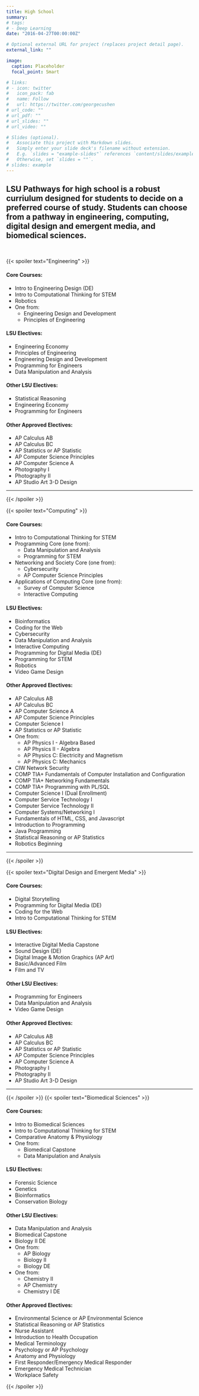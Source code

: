 ```yaml
---
title: High School
summary: 
# tags:
# - Deep Learning
date: "2016-04-27T00:00:00Z"

# Optional external URL for project (replaces project detail page).
external_link: ""

image:
  caption: Placeholder
  focal_point: Smart

# links:
# - icon: twitter
#   icon_pack: fab
#   name: Follow
#   url: https://twitter.com/georgecushen
# url_code: ""
# url_pdf: ""
# url_slides: ""
# url_video: ""

# Slides (optional).
#   Associate this project with Markdown slides.
#   Simply enter your slide deck's filename without extension.
#   E.g. `slides = "example-slides"` references `content/slides/example-slides.md`.
#   Otherwise, set `slides = ""`.
# slides: example
---
```


## LSU Pathways for high school is a robust curriulum designed for students to decide on a preferred course of study. Students can choose from a pathway in engineering, computing, digital design and emergent media, and biomedical sciences. 
<br>

{{< spoiler text="Engineering" >}}

   #### Core Courses:
   - Intro to Engineering Design (DE)
   - Intro to Computational Thinking for STEM
   - Robotics
   - One from:
      - Engineering Design and Development
      - Principles of Engineering

   #### LSU Electives:
   - Engineering Economy
   - Principles of Engineering
   - Engineering Design and Development
   - Programming for Engineers
   - Data Manipulation and Analysis

   #### Other LSU Electives:
   - Statistical Reasoning
   - Engineering Economy
   - Programming for Engineers

   #### Other Approved Electives:
   - AP Calculus AB
   - AP Calculus BC
   - AP Statistics or AP Statistic
   - AP Computer Science Principles
   - AP Computer Science A
   - Photography I
   - Photography II
   - AP Studio Art 3-D Design


-----


{{< /spoiler >}}

{{< spoiler text="Computing" >}}

   #### Core Courses:
   - Intro to Computational Thinking for STEM
   - Programming Core (one from):
     - Data Manipulation and Analysis
     - Programming for STEM
   - Networking and Society Core (one from):
       - Cybersecurity
       - AP Computer Science Principles
   - Applications of Computing Core (one from):
       - Survey of Computer Science
       - Interactive Computing

   #### LSU Electives:
   - Bioinformatics
   - Coding for the Web
   - Cybersecurity
   - Data Manipulation and Analysis
   - Interactive Computing
   - Programming for Digital Media (DE)
   - Programming for STEM
   - Robotics
   - Video Game Design

   #### Other Approved Electives:
   - AP Calculus AB
   - AP Calculus BC
   - AP Computer Science A
   - AP Computer Science Principles
   - Computer Science I
   -  AP Statistics or AP Statistic
   - One from:
       - AP Physics I - Algebra Based
       - AP Physics II - Algebra
       - AP Physics C: Electricity and Magnetism
       - AP Physics C: Mechanics
   - CIW Network Security
   - COMP TIA+ Fundamentals of Computer Installation and Configuration
   - COMP TIA+ Networking Fundamentals
   - COMP TIA+ Programming with PL/SQL
   - Computer Science I (Dual Enrollment)
   - Computer Service Technology I
   - Computer Service Technology II
   - Computer Systems/Networking I
   - Fundamentals of HTML, CSS, and Javascript
   - Introduction to Programming
   - Java Programming
   - Statistical Reasoning or AP Statistics
   - Robotics Beginning


-----

{{< /spoiler >}}


{{< spoiler text="Digital Design and Emergent Media" >}}

  #### Core Courses:
   - Digital Storytelling
   - Programming for Digital Media (DE)
   - Coding for the Web
   - Intro to Computational Thinking for STEM

  #### LSU Electives:
   - Interactive Digital Media Capstone
   - Sound Design (DE)
   - Digital Image & Motion Graphics (AP Art)
   - Basic/Advanced Film
   - Film and TV

  #### Other LSU Electives:
   - Programming for Engineers
   - Data Manipulation and Analysis
   - Video Game Design

  #### Other Approved Electives:
   - AP Calculus AB
   - AP Calculus BC
   - AP Statistics or AP Statistic
   - AP Computer Science Principles
   - AP Computer Science A
   - Photography I
   - Photography II
   - AP Studio Art 3-D Design

------


{{< /spoiler >}}
{{< spoiler text="Biomedical Sciences" >}}
   #### Core Courses:
   - Intro to Biomedical Sciences
   - Intro to Computational Thinking for STEM
   - Comparative Anatomy & Physiology
   - One from:
     - Biomedical Capstone
     - Data Manipulation and Analysis

  #### LSU Electives:
   - Forensic Science
   - Genetics
   - Bioinformatics
   - Conservation Biology

   #### Other LSU Electives:
   - Data Manipulation and Analysis
   - Biomedical Capstone
   - Biology II DE
   - One from:
     - AP Biology
     - Biology II
     - Biology DE
   - One from:
     - Chemistry II
     - AP Chemistry
     - Chemistry I DE
  
   #### Other Approved Electives:
   - Environmental Science or AP Environmental Science
   - Statistical Reasoning or AP Statistics
   - Nurse Assistant
   - Introduction to Health Occupation
   - Medical Terminology
   - Psychology or AP Psychology
   - Anatomy and Physiology
   - First Responder/Emergency Medical Responder
   - Emergency Medical Technician
   - Workplace Safety






{{< /spoiler >}}